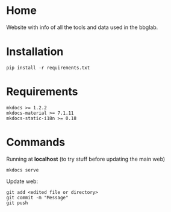 # Home

Website with info of all the tools and data used in the bbglab.

# Installation

```
pip install -r requirements.txt
```


# Requirements

```
mkdocs >= 1.2.2
mkdocs-material >= 7.1.11
mkdocs-static-i18n >= 0.18
```

# Commands
Running at **localhost** (to try stuff before updating the main web)

```
mkdocs serve
```

Update web:

```
git add <edited file or directory>
git commit -m "Message"
git push
```
